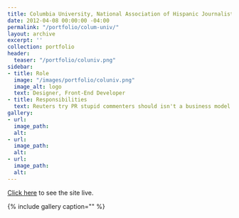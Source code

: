 ```yaml
---
title: Columbia University, National Association of Hispanic Journalists
date: 2012-04-08 00:00:00 -04:00
permalink: "/portfolio/colum-univ/"
layout: archive
excerpt: ''
collection: portfolio
header:
  teaser: "/portfolio/coluniv.png"
sidebar:
- title: Role
  image: "/images/portfolio/coluniv.png"
  image_alt: logo
  text: Designer, Front-End Developer
- title: Responsibilities
  text: Reuters try PR stupid commenters should isn't a business model
gallery:
- url: 
  image_path: 
  alt: 
- url: 
  image_path: 
  alt: 
- url: 
  image_path: 
  alt: 
---
```


[Click here](https://nahjatcolumbiajschool.wordpress.com/) to see the site live.

{% include gallery caption="" %}
